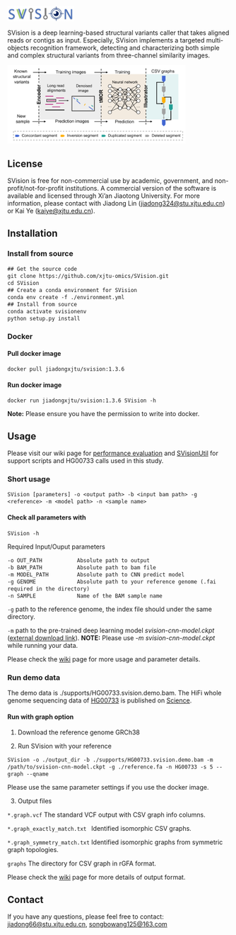 <div align=left><img width=30% height=30% src="https://github.com/xjtu-omics/SVision/blob/master/supports/svision-logo.png"/></div>


SVision is a deep learning-based structural variants caller that takes aligned reads or contigs as input. 
Especially, SVision implements a targeted multi-objects recognition framework, detecting and characterizing both simple and complex structural variants from three-channel similarity images.

<div align=left><img width=80% height=80% src="https://github.com/xjtu-omics/SVision/blob/master/supports/workflow.png"/></div> 


## License

SVision is free for non-commercial use by academic, government, and non-profit/not-for-profit institutions. A commercial version of the software is available and licensed through Xi’an Jiaotong University. 
For more information, please contact with Jiadong Lin (jiadong324@stu.xjtu.edu.cn) or Kai Ye (kaiye@xjtu.edu.cn).

## Installation

### Install from source

```
## Get the source code
git clone https://github.com/xjtu-omics/SVision.git
cd SVision
## Create a conda environment for SVision
conda env create -f ./environment.yml 
## Install from source
conda activate svisionenv
python setup.py install
```


### Docker

#### Pull docker image

```
docker pull jiadongxjtu/svision:1.3.6
```

#### Run docker image

```
docker run jiadongxjtu/svision:1.3.6 SVision -h
```

**Note:** Please ensure you have the permission to write into docker.


## Usage

Please visit our wiki page for [performance evaluation](https://github.com/xjtu-omics/SVision/wiki/Performance-evaluation) 
and [SVisionUtil](https://github.com/jiadong324/SVisionUtils) for support scripts and HG00733 calls used in this study.

### Short usage

```
SVision [parameters] -o <output path> -b <input bam path> -g <reference> -m <model path> -n <sample name>
```

#### Check all parameters with

```
SVision -h
```

Required Input/Ouput parameters

```
-o OUT_PATH           Absolute path to output
-b BAM_PATH           Absolute path to bam file
-m MODEL_PATH         Absolute path to CNN predict model
-g GENOME             Absolute path to your reference genome (.fai required in the directory)
-n SAMPLE             Name of the BAM sample name
```

```-g``` path to the reference genome, the index file should under the same directory.

```-m``` path to the pre-trained deep learning model *svision-cnn-model.ckpt* ([external download link](https://drive.google.com/drive/folders/1j74IN6kPKEx9hy3aENx3zHYPUnyYWGvj?usp=sharing)).
**NOTE:** Please use *-m svision-cnn-model.ckpt* while running your data.


Please check the [wiki](https://github.com/xjtu-omics/SVision/wiki) page for more usage and parameter details.


### Run demo data

The demo data is ./supports/HG00733.svision.demo.bam. 
The HiFi whole genome sequencing data of [HG00733](http://ftp.1000genomes.ebi.ac.uk/vol1/ftp/data_collections/HGSVC2/working/20190925_PUR_PacBio_HiFi/) is published on [Science](https://www.science.org/doi/10.1126/science.abf7117?url_ver=Z39.88-2003&rfr_id=ori:rid:crossref.org&rfr_dat=cr_pub%20%200pubmed).

#### Run with graph option

1. Download the reference genome GRCh38

2. Run SVision with your reference

```
SVision -o ./output_dir -b ./supports/HG00733.svision.demo.bam -m /path/to/svision-cnn-model.ckpt -g ./reference.fa -n HG00733 -s 5 --graph --qname
```

Please use the same parameter settings if you use the docker image.

3. Output files

``` *.graph.vcf ``` The standard VCF output with CSV graph info columns.

```*.graph_exactly_match.txt ``` Identified isomorphic CSV graphs.

```*.graph_symmetry_match.txt``` Identified isomorphic graphs from symmetric graph topologies.

```graphs``` The directory for CSV graph in rGFA format.

Please check the [wiki](https://github.com/xjtu-omics/SVision/wiki) page for more details of output format. 

## Contact
If you have any questions, please feel free to contact: jiadong66@stu.xjtu.edu.cn, songbowang125@163.com
